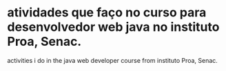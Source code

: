 # atividades que faço no curso para desenvolvedor web java no instituto Proa, Senac.
activities i do in the java web developer course from instituto Proa, Senac.
